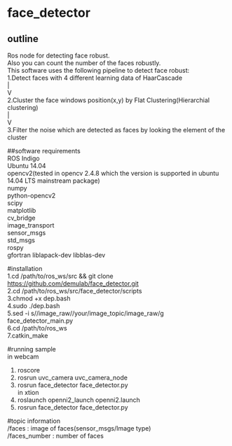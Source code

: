 # face_detector
  
## outline  
Ros node for detecting face robust.  
Also you can count the number of the faces robustly.  
This software uses the following pipeline to detect face robust:  
1.Detect faces with 4 different learning data of HaarCascade  
                             |  
                             V  
2.Cluster the face windows position(x,y) by Flat Clustering(Hierarchial clustering)  
                             |  
                             V  
3.Filter the noise which are detected as faces by looking the element of the cluster    

##software requirements  
ROS Indigo  
Ubuntu 14.04  
opencv2(tested in opencv 2.4.8 which the version is supported in ubuntu 14.04 LTS mainstream package)  
numpy  
python-opencv2  
scipy  
matplotlib  
cv_bridge  
image_transport  
sensor_msgs  
std_msgs  
rospy  
gfortran
liblapack-dev
libblas-dev

#installation    
1.cd /path/to/ros_ws/src && git clone https://github.com/demulab/face_detector.git  
2.cd /path/to/ros_ws/src/face_detector/scripts  
3.chmod +x dep.bash  
4.sudo ./dep.bash  
5.sed -i s//image_raw//your/image_topic/image_raw/g face_detector_main.py  
6.cd /path/to/ros_ws  
7.catkin_make  

#running sample    
in webcam  
1. roscore  
2. rosrun  uvc_camera uvc_camera_node  
3. rosrun face_detector face_detector.py  
in xtion  
1. roslaunch openni2_launch openni2.launch  
3. rosrun face_detector face_detector.py  

#topic information  
/faces : image of faces(sensor_msgs/Image type)  
/faces_number : number of faces  

  
  

  